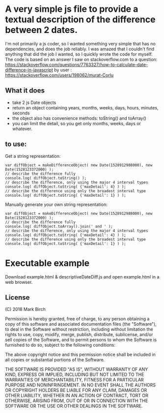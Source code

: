 # A very simple js file to provide a textual description of the difference between 2 dates.

I'm not primarily a js coder, so I wanted something very simple that has no dependencies, and does the job reliably.
I was amazed that I couldn't find anything that did the job I wanted, so I quickly wrote the code for myself. 
The code is based on an answer I saw on stackoverflow.com to a question: https://stackoverflow.com/questions/7763327/how-to-calculate-date-difference-in-javascript by user : https://stackoverflow.com/users/198062/murat-Çorlu

## What it does

- take 2 js Date objects
- return an object containing years, months, weeks, days, hours, minutes, seconds
- the object also has convenience methods: toString() and toArray() 
- you can limit the detail, so you get only months, weeks, days or whatever. 

## to use: 

Get a string representation:
```
var diffObject = makeDifferenceObject( new Date(1528912988000), new Date(1528123372000) );
// describe the difference fully
console.log( diffObject.toString() );
// describe the difference, only using the major 4 interval types
console.log( diffObject.toString( {'maxDetail': 4} ) );
// describe the difference using only the broadest interval type
console.log( diffObject.toString( {'maxDetail': 1} ) );
```


Manually generate your own string representation:
```
var diffObject = makeDifferenceObject( new Date(1528912988000), new Date(1528123372000) );
// describe the difference fully
console.log( diffObject.toArray().join(' and ' );
// describe the difference, only using the major 4 interval types
console.log( diffObject.toString( {'maxDetail': 4} ) );
// describe the difference using only the broadest interval type
console.log( diffObject.toString( {'maxDetail': 1} ) );
```

# Executable example  

Download example.html & descriptiveDateDiff.js and open example.html in a web browser.


## License 

(C) 2018 Mark Birch

Permission is hereby granted, free of charge, to any person obtaining a copy
of this software and associated documentation files (the "Software"), to deal
in the Software without restriction, including without limitation the rights
to use, copy, modify, merge, publish, distribute, sublicense, and/or sell
copies of the Software, and to permit persons to whom the Software is
furnished to do so, subject to the following conditions:

The above copyright notice and this permission notice shall be included in all
copies or substantial portions of the Software.

THE SOFTWARE IS PROVIDED "AS IS", WITHOUT WARRANTY OF ANY KIND, EXPRESS OR
IMPLIED, INCLUDING BUT NOT LIMITED TO THE WARRANTIES OF MERCHANTABILITY,
FITNESS FOR A PARTICULAR PURPOSE AND NONINFRINGEMENT. IN NO EVENT SHALL THE
AUTHORS OR COPYRIGHT HOLDERS BE LIABLE FOR ANY CLAIM, DAMAGES OR OTHER
LIABILITY, WHETHER IN AN ACTION OF CONTRACT, TORT OR OTHERWISE, ARISING FROM,
OUT OF OR IN CONNECTION WITH THE SOFTWARE OR THE USE OR OTHER DEALINGS IN THE
SOFTWARE.

